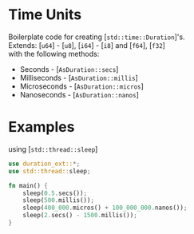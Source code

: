 # Time Units

Boilerplate code for creating [`std::time::Duration`]'s.\
Extends: [`u64`] - [`u8`], [`i64`] - [`i8`] and [`f64`], [`f32`]\
with the following methods:
* Seconds - [`AsDuration::secs`]
* Milliseconds - [`AsDuration::millis`]
* Microseconds - [`AsDuration::micros`]
* Nanoseconds - [`AsDuration::nanos`]

# Examples
using [`std::thread::sleep`]

```rust
use duration_ext::*;
use std::thread::sleep;

fn main() {
    sleep(0.5.secs());
    sleep(500.millis());
    sleep(400_000.micros() + 100_000_000.nanos());
    sleep(2.secs() - 1500.millis());
}
```

